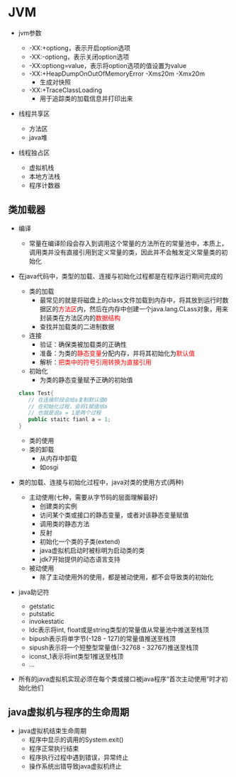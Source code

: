 # JVM
- jvm参数
   - -XX:+optiong，表示开启option选项
   - -XX:-optiong，表示关闭option选项
   - -XX:optiong=value，表示将option选项的值设置为value
   - -XX:+HeapDumpOnOutOfMemoryError -Xms20m -Xmx20m
      - 生成对快照
   - -XX:+TraceClassLoading
      - 用于追踪类的加载信息并打印出来

- 线程共享区
   - 方法区
   - java堆
- 线程独占区
   - 虚拟机栈
   - 本地方法栈
   - 程序计数器

## 类加载器
- 编译
   - 常量在编译阶段会存入到调用这个常量的方法所在的常量池中，本质上，调用类并没有直接引用到定义常量的类，因此并不会触发定义常量类的初始化
- 在java代码中，类型的加载、连接与初始化过程都是在程序运行期间完成的
   - 类的加载
      - 最常见的就是将磁盘上的class文件加载到内存中，将其放到运行时数据区的<font color = red>方法区</font>内，然后在内存中创建一个java.lang.CLass对象，用来封装类在方法区内的<font color=red>数据结构</font>
      - 查找并加载类的二进制数据
   - 连接
      - 验证：确保类被加载类的正确性
      - 准备：为类的<font color=red>静态变量</font>分配内存，并将其初始化为<font color=red>默认值</font>
      - 解析：<font color=red>把类中的符号引用转换为直接引用</font>
   - 初始化
      - 为类的静态变量赋予正确的初始值
   ```java
   class Test{
      // 在连接阶段会给a复制默认值0
      // 在初始化过程，会将1赋值给a
      // 也就是说a = 1是两个过程
      public staitc fianl a = 1;
   }
   ```
   - 类的使用
   - 类的卸载
      - 从内存中卸载
      - 如osgi

- 类的加载、连接与初始化过程中，java对类的使用方式(两种)
   - 主动使用(七种，需要从字节码的层面理解最好)
      - 创建类的实例
      - 访问某个类或接口的静态变量，或者对该静态变量赋值
      - 调用类的静态方法
      - 反射
      - 初始化一个类的子类(extend)
      - java虚拟机启动时被标明为启动类的类
      - jdk7开始提供的动态语言支持
   - 被动使用
      - 除了主动使用外的使用，都是被动使用，都不会导致类的初始化
- java助记符
   - getstatic
   - putstatic
   - invokestatic
   - ldc表示将int, float或是string类型的常量值从常量池中推送至栈顶
   - bipush表示将单字节(-128 - 127)的常量值推送至栈顶
   - sipush表示将一个短整型常量值(-32768 - 32767)推送至栈顶
   - iconst_1表示将int类型1推送至栈顶
   - ...
- 所有的java虚拟机实现必须在每个类或接口被java程序“首次主动使用”时才初始化他们

## java虚拟机与程序的生命周期
- java虚拟机结束生命周期
   - 程序中显示的调用的System.exit()
   - 程序正常执行结束
   - 程序执行过程中遇到错误，异常终止
   - 操作系统出错导致java虚拟机终止